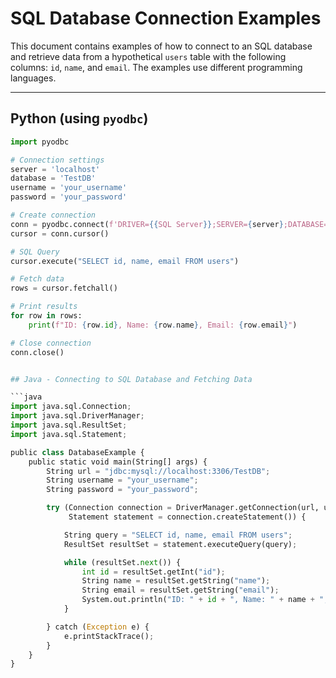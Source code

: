 # SQL Database Connection Examples

This document contains examples of how to connect to an SQL database and retrieve data from a hypothetical `users` table with the following columns: `id`, `name`, and `email`. The examples use different programming languages.

---

## Python (using `pyodbc`)

```python
import pyodbc

# Connection settings
server = 'localhost'
database = 'TestDB'
username = 'your_username'
password = 'your_password'

# Create connection
conn = pyodbc.connect(f'DRIVER={{SQL Server}};SERVER={server};DATABASE={database};UID={username};PWD={password}')
cursor = conn.cursor()

# SQL Query
cursor.execute("SELECT id, name, email FROM users")

# Fetch data
rows = cursor.fetchall()

# Print results
for row in rows:
    print(f"ID: {row.id}, Name: {row.name}, Email: {row.email}")

# Close connection
conn.close()


## Java - Connecting to SQL Database and Fetching Data

```java
import java.sql.Connection;
import java.sql.DriverManager;
import java.sql.ResultSet;
import java.sql.Statement;

public class DatabaseExample {
    public static void main(String[] args) {
        String url = "jdbc:mysql://localhost:3306/TestDB";
        String username = "your_username";
        String password = "your_password";

        try (Connection connection = DriverManager.getConnection(url, username, password);
             Statement statement = connection.createStatement()) {

            String query = "SELECT id, name, email FROM users";
            ResultSet resultSet = statement.executeQuery(query);

            while (resultSet.next()) {
                int id = resultSet.getInt("id");
                String name = resultSet.getString("name");
                String email = resultSet.getString("email");
                System.out.println("ID: " + id + ", Name: " + name + ", Email: " + email);
            }

        } catch (Exception e) {
            e.printStackTrace();
        }
    }
}




